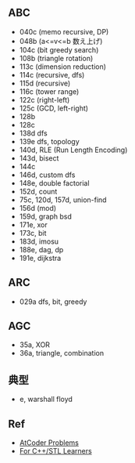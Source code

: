 ## ABC
- 040c (memo recursive, DP)
- 048b (a<=v<=b 数え上げ)
- 104c (bit greedy search)
- 108b (triangle rotation)
- 113c (dimension reduction)
- 114c (recursive, dfs)
- 115d (recursive)
- 116c (tower range)
- 122c (right-left)
- 125c (GCD, left-right)
- 128b
- 128c
- 138d dfs
- 139e dfs, topology
- 140d, RLE (Run Length Encoding)
- 143d, bisect
- 144c
- 146d, custom dfs
- 148e, double factorial
- 152d, count
- 75c, 120d, 157d, union-find
- 156d (mod)
- 159d, graph bsd
- 171e, xor
- 173c, bit
- 183d, imosu
- 188e, dag, dp
- 191e, dijkstra

## ARC
- 029a dfs, bit, greedy

## AGC
- 35a, XOR
- 36a, triangle, combination

## 典型
- e, warshall floyd

## Ref
- [AtCoder Problems](https://img.atcoder.jp/arc086/editorial.pdf)
- [For C++/STL Learners](http://vivi.dyndns.org/tech/cpp/cpp.html)

